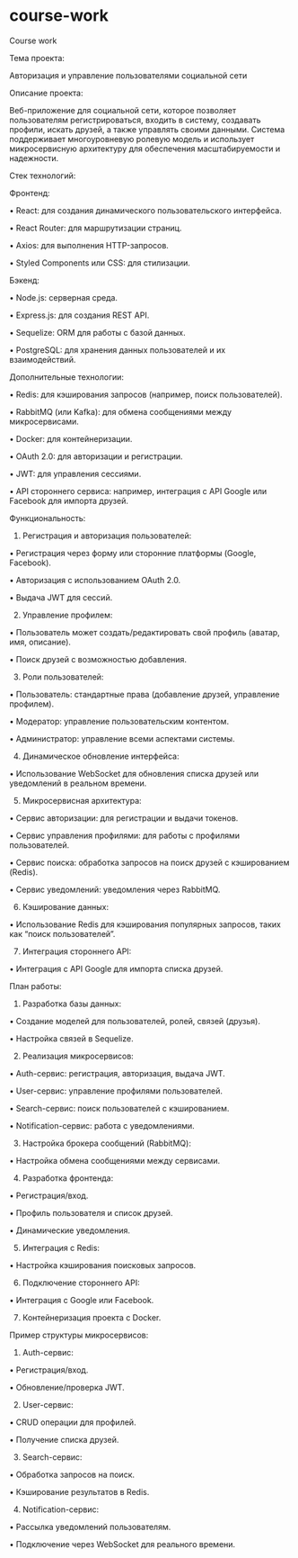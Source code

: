 # course-work
Course work

Тема проекта:

Авторизация и управление пользователями социальной сети

Описание проекта:

Веб-приложение для социальной сети, которое позволяет пользователям регистрироваться, входить в систему, создавать профили, искать друзей, а также управлять своими данными. Система поддерживает многоуровневую ролевую модель и использует микросервисную архитектуру для обеспечения масштабируемости и надежности.

Стек технологий:

Фронтенд:

• React: для создания динамического пользовательского интерфейса.

• React Router: для маршрутизации страниц.

• Axios: для выполнения HTTP-запросов.

• Styled Components или CSS: для стилизации.

Бэкенд:

• Node.js: серверная среда.

• Express.js: для создания REST API.

• Sequelize: ORM для работы с базой данных.

• PostgreSQL: для хранения данных пользователей и их взаимодействий.

Дополнительные технологии:

• Redis: для кэширования запросов (например, поиск пользователей).

• RabbitMQ (или Kafka): для обмена сообщениями между микросервисами.

• Docker: для контейнеризации.

• OAuth 2.0: для авторизации и регистрации.

• JWT: для управления сессиями.

• API стороннего сервиса: например, интеграция с API Google или Facebook для импорта друзей.

Функциональность:

1. Регистрация и авторизация пользователей:

• Регистрация через форму или сторонние платформы (Google, Facebook).

• Авторизация с использованием OAuth 2.0.

• Выдача JWT для сессий.

2. Управление профилем:

• Пользователь может создать/редактировать свой профиль (аватар, имя, описание).

• Поиск друзей с возможностью добавления.

3. Роли пользователей:

• Пользователь: стандартные права (добавление друзей, управление профилем).

• Модератор: управление пользовательским контентом.

• Администратор: управление всеми аспектами системы.

4. Динамическое обновление интерфейса:

• Использование WebSocket для обновления списка друзей или уведомлений в реальном времени.

5. Микросервисная архитектура:

• Сервис авторизации: для регистрации и выдачи токенов.

• Сервис управления профилями: для работы с профилями пользователей.

• Сервис поиска: обработка запросов на поиск друзей с кэшированием (Redis).

• Сервис уведомлений: уведомления через RabbitMQ.

6. Кэширование данных:

• Использование Redis для кэширования популярных запросов, таких как “поиск пользователей”.

7. Интеграция стороннего API:

• Интеграция с API Google для импорта списка друзей.

План работы:

1. Разработка базы данных:
   
• Создание моделей для пользователей, ролей, связей (друзья).

• Настройка связей в Sequelize.

2. Реализация микросервисов:
   
• Auth-сервис: регистрация, авторизация, выдача JWT.

• User-сервис: управление профилями пользователей.

• Search-сервис: поиск пользователей с кэшированием.

• Notification-сервис: работа с уведомлениями.

3. Настройка брокера сообщений (RabbitMQ):
   
• Настройка обмена сообщениями между сервисами.

4. Разработка фронтенда:

• Регистрация/вход.

• Профиль пользователя и список друзей.

• Динамические уведомления.

5. Интеграция с Redis:
    
• Настройка кэширования поисковых запросов.

6. Подключение стороннего API:
    
• Интеграция с Google или Facebook.

7. Контейнеризация проекта с Docker.

Пример структуры микросервисов:

1. Auth-сервис:
   
• Регистрация/вход.

• Обновление/проверка JWT.

2. User-сервис:
   
• CRUD операции для профилей.

• Получение списка друзей.

3. Search-сервис:
   
• Обработка запросов на поиск.

• Кэширование результатов в Redis.

4. Notification-сервис:
   
• Рассылка уведомлений пользователям.

• Подключение через WebSocket для реального времени.
